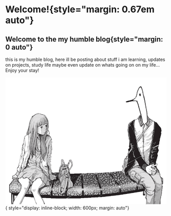 # Welcome!{style="margin: 0.67em auto"}

## Welcome to the my humble blog{style="margin: 0 auto"}

this is my humble blog, here ill be posting about stuff i am learning, updates on projects, study life maybe even update on whats going on on my life... Enjoy your stay!

![](/assets/feed/posts/default-post/punpun.png){ style="display: inline-block; width: 600px; margin: auto"}
